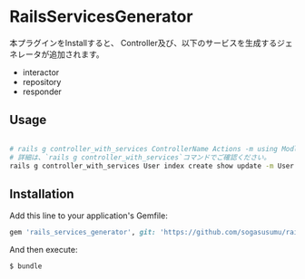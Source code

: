 # RailsServicesGenerator
本プラグインをInstallすると、
Controller及び、以下のサービスを生成するジェネレータが追加されます。
- interactor
- repository
- responder

## Usage
```bash

# rails g controller_with_services ControllerName Actions -m using Modles
# 詳細は、`rails g controller_with_services`コマンドでご確認ください。
rails g controller_with_services User index create show update -m User Account Email

```

## Installation
Add this line to your application's Gemfile:

```ruby
gem 'rails_services_generator', git: 'https://github.com/sogasusumu/rails_services_generator.git'
```

And then execute:
```bash
$ bundle
```
